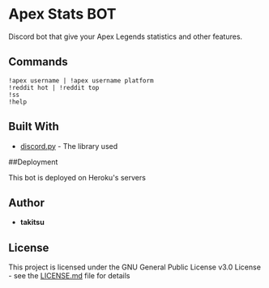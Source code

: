# Apex Stats BOT

Discord bot that give your Apex Legends statistics and other features.

## Commands

```
!apex username | !apex username platform
!reddit hot | !reddit top
!ss
!help
```

## Built With

* [discord.py](https://discordpy.readthedocs.io/en/latest/index.html) - The library used

##Deployment

This bot is deployed on Heroku's servers

## Author

* **takitsu** 

## License

This project is licensed under the GNU General Public License v3.0 License - see the [LICENSE.md](LICENSE) file for details
